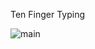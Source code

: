 Ten Finger Typing

![main](https://github.com/user-attachments/assets/dff84836-17b5-4547-b6b1-ca29d5e629e4)
